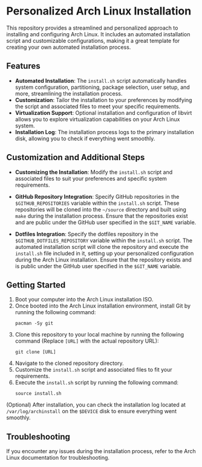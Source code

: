 # Personalized Arch Linux Installation

This repository provides a streamlined and personalized approach to installing and configuring Arch Linux. It includes an automated installation script and customizable configurations, making it a great template for creating your own automated installation process.

## Features

- **Automated Installation**: The `install.sh` script automatically handles system configuration, partitioning, package selection, user setup, and more, streamlining the installation process.
- **Customization**: Tailor the installation to your preferences by modifying the script and associated files to meet your specific requirements.
- **Virtualization Support**: Optional installation and configuration of libvirt allows you to explore virtualization capabilities on your Arch Linux system.
- **Installation Log**: The installation process logs to the primary installation disk, allowing you to check if everything went smoothly.

## Customization and Additional Steps

- **Customizing the Installation**: Modify the `install.sh` script and associated files to suit your preferences and specific system requirements.

- **GitHub Repository Integration**: Specify GitHub repositories in the `$GITHUB_REPOSITORIES` variable within the `install.sh` script. These repositories will be cloned into the `~/source` directory and built using `make` during the installation process. Ensure that the repositories exist and are public under the GitHub user specified in the `$GIT_NAME` variable.

- **Dotfiles Integration**: Specify the dotfiles repository in the `$GITHUB_DOTFILES_REPOSITORY` variable within the `install.sh` script. The automated installation script will clone the repository and execute the `install.sh` file included in it, setting up your personalized configuration during the Arch Linux installation. Ensure that the repository exists and is public under the GitHub user specified in the `$GIT_NAME` variable.

## Getting Started

1. Boot your computer into the Arch Linux installation ISO.
2. Once booted into the Arch Linux installation environment, install Git by running the following command:
   ```shell
   pacman -Sy git
   ```
3. Clone this repository to your local machine by running the following command (Replace `[URL]` with the actual repository URL):
   ```shell
   git clone [URL]
   ```
4. Navigate to the cloned repository directory.
5. Customize the `install.sh` script and associated files to fit your requirements.
6. Execute the `install.sh` script by running the following command:
   ```shell
   source install.sh
   ```

(Optional) After installation, you can check the installation log located at `/var/log/archinstall` on the `$DEVICE` disk to ensure everything went smoothly.

## Troubleshooting

If you encounter any issues during the installation process, refer to the Arch Linux documentation for troubleshooting.